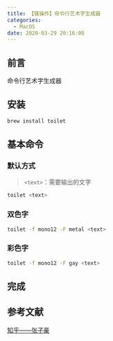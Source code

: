 ```yaml
---
title: 【骚操作】命令行艺术字生成器
categories:
  - MacOS
date: 2020-03-29 20:16:08
---
```


## 前言

命令行艺术字生成器

<!-- more -->

## 安装

``` sh
brew install toilet
```

## 基本命令

### 默认方式

> `<text>`：需要输出的文字

``` sh
toilet <text>
```

### 双色字

``` sh
toilet -f mono12 -F metal <text>
```

### 彩色字

``` sh
toilet -f mono12 -F gay <text>
```

## 完成

## 参考文献

[知乎——张子豪](https://zhuanlan.zhihu.com/p/51904179)

